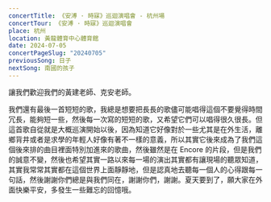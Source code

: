 ```yaml
---
concertTitle: 《安溥 · 時寐》巡迴演唱會 - 杭州場
concertTour: 《安溥 · 時寐》巡迴演唱會
place: 杭州
location: 黃龍體育中心體育館
date: 2024-07-05
concertPageSlug: "20240705"
previousSong: 日子
nextSong: 南國的孩子
---
```

讓我們歡迎我們的黃建老師、克安老師。

我們還有最後一首短短的歌，我總是想要把長長的歌儘可能唱得這個不要覺得時間冗長，能夠短一些，然後每一次寫的短短的歌，又希望它們可以唱得很久很長。但這首歌自從就是大概巡演開始以後，因為知道它好像對於一些尤其是在外生活，離鄉背井或者是求學的年輕人好像有著不一樣的意義，所以其實它後來成為了我們這個後來排的曲目裡面特別加進來的歌曲，然後雖然是在 Encore 的片段，但是我們的誠意不變，然後也希望其實一路以來每一場的演出其實都有讓現場的聽眾知道，其實我常常其實都在這個世界上面靜靜地，但是認真地去聽每一個人的心得跟每一句話，然後謝謝你們總是與我們同在，謝謝你們，謝謝。夏天要到了，願大家在外面快樂平安，多發生一些難忘的回憶哦。